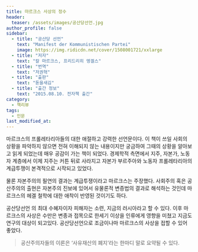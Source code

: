 ```yaml
---
title: 마르크스 사상의 정수
header:
  teaser: /assets/images/공산당선언.jpg
author_profile: false
sidebar:
  - title: "공산당 선언"
    text: "Manifest der Kommunistischen Partei"
    image: https://img.ridicdn.net/cover/1508001721/xxlarge
  - title: "저자"
    text: "칼 마르크스, 프리드리히 엥겔스"
  - title: "번역"
    text: "저권혁"
  - title: "출판"
    text: "돋을새김"
  - title: "출간 정보"
    text: "2015.08.10. 전자책 출간"
category:
  - 책리뷰
tags:
  - 인문
last_modified_at:
---
```


마르크스의 프롤레타리아들의 대한 애절하고 강력한 선언문이다. 이 책이 쓰일 사회의 상황을 파악하지 않으면 전혀 이해되지 않는 내용이지만 궁금하여 그때의 상황을 알아보고 읽게 되었는데 매우 공감이 가는 책이 되었다. 경제학적 측면에서 지주, 자본가, 노동자 계층에서 이제 지주는 커튼 뒤로 사라지고 자본가 부르주아와 노동자 프롤레타리아의 계급투쟁이 본격적으로 시작되고 있었다. 

물론 자본주의의 필연의 결과는 계급투쟁이라고 마르크스는 주장했다. 사회주의 혹은 공산주의의 출현은 자본주의 진보에 있어서 유물론적 변증법의 결과로 해석하는 것인데 마르크스의 헤겔 철학에 대한 애착이 반영된 것이기도 하다. 

공산당선언 의 최대 수혜자이자 피해자는 소련, 지금의 러시아라고 할 수 있다. 이후 마르크스의 사상은 수만은 변종과 접목으로 한세기 이상을 인류에게 영향을 미쳤고 지금도 연구의 대상이 되고있다. 공산당선언으로 조금이나마 마르크스의 사상을 접할 수 있어 좋았다.

> 공산주의자들의 이론은 ‘사유재산의 폐지’라는 한마디 말로 요약될 수 있다. 
